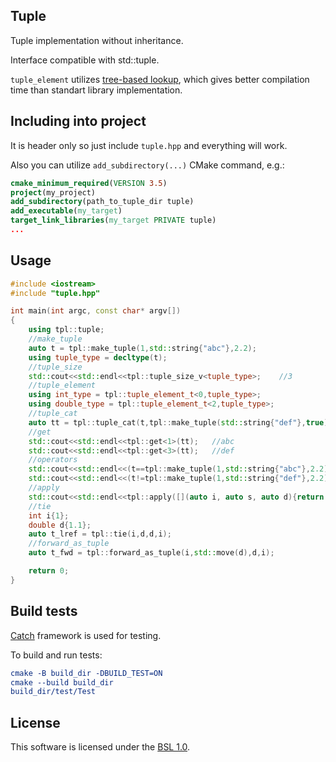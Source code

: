 ## Tuple

Tuple implementation without inheritance.

Interface compatible with std::tuple.

`tuple_element` utilizes [tree-based lookup](https://odinthenerd.blogspot.com/2017/04/tree-based-lookup-why-kvasirmpl-is.html), which gives better compilation time than standart library implementation.

## Including into project

It is header only so just include `tuple.hpp` and everything will work.

Also you can utilize `add_subdirectory(...)` CMake command, e.g.:

```cmake
cmake_minimum_required(VERSION 3.5)
project(my_project)
add_subdirectory(path_to_tuple_dir tuple)
add_executable(my_target)
target_link_libraries(my_target PRIVATE tuple)
...
```

## Usage

```cpp
#include <iostream>
#include "tuple.hpp"

int main(int argc, const char* argv[])
{
    using tpl::tuple;
    //make_tuple
    auto t = tpl::make_tuple(1,std::string{"abc"},2.2);
    using tuple_type = decltype(t);
    //tuple_size
    std::cout<<std::endl<<tpl::tuple_size_v<tuple_type>;    //3
    //tuple_element
    using int_type = tpl::tuple_element_t<0,tuple_type>;
    using double_type = tpl::tuple_element_t<2,tuple_type>;
    //tuple_cat
    auto tt = tpl::tuple_cat(t,tpl::make_tuple(std::string{"def"},true),t);
    //get
    std::cout<<std::endl<<tpl::get<1>(tt);   //abc
    std::cout<<std::endl<<tpl::get<3>(tt);   //def
    //operators
    std::cout<<std::endl<<(t==tpl::make_tuple(1,std::string{"abc"},2.2));   //1
    std::cout<<std::endl<<(t!=tpl::make_tuple(1,std::string{"def"},2.2));   //1
    //apply
    std::cout<<std::endl<<tpl::apply([](auto i, auto s, auto d){return i+s.size()+d;},t);   //6.2
    //tie
    int i{1};
    double d{1.1};
    auto t_lref = tpl::tie(i,d,d,i);
    //forward_as_tuple
    auto t_fwd = tpl::forward_as_tuple(i,std::move(d),d,i);

    return 0;
}
```

## Build tests

[Catch](https://github.com/catchorg/Catch2) framework is used for testing.

To build and run tests:

```cmake
cmake -B build_dir -DBUILD_TEST=ON
cmake --build build_dir
build_dir/test/Test
```

## License
This software is licensed under the [BSL 1.0](LICENSE.txt).